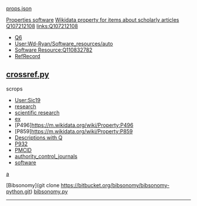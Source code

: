 
[props.json](https://hay.toolforge.org/propbrowse/props.json)



[Properties software](https://m.wikidata.org/wiki/Q21126229)
[Wikidata property for items about scholarly articles](https://m.wikidata.org/wiki/Q29548341)
[Q107212108](https://m.wikidata.org/wiki/Q107212108)
[links:Q107212108](https://m.wikidata.org/w/index.php?title=Special:WhatLinksHere&target=Q107212108)

* [Q6](https://m.wikidata.org/wiki/Q61058429)
* [User:Wd-Ryan/Software_resources/auto](https://m.wikidata.org/wiki/User:Wd-Ryan/Software_resources/auto)
* [Software Resource:Q110832782](https://m.wikidata.org/wiki/Q110832782)
* [RefRecord](https://m.wikidata.org/wiki/Q111513414)


[crossref.py](https://raw.githubusercontent.com/fabiobatalha/crossrefapi/master/crossref/restful.py)
--

scrops
* [User:Sic19](https://m.wikidata.org/wiki/User:Sic19)
* [research](https://m.wikidata.org/wiki/Wikidata:List_of_properties/research)
* [scientific research](https://m.wikidata.org/wiki/Wikidata:List_of_properties/scientific_research)
* [ex](https://m.wikidata.org/w/index.php?title=Special:WhatLinksHere&target=Wikidata%3AList+of+properties%2Fscientific+research)
* [P496]https://m.wikidata.org/wiki/Property:P496
* [P859]https://m.wikidata.org/wiki/Property:P859
* [Descriptions with Q](https://m.wikidata.org/wiki/Wikidata:Database_reports/Descriptions_with_Q)
* [P932](https://m.wikidata.org/wiki/Property:P932)
* [PMCID](https://m.wikidata.org/wiki/Property:P932)
* [authority_control_journals](https://m.wikidata.org/wiki/Q57589544)
* [software](https://m.wikidata.org/wiki/Q57589544)

[a](https://toolhub.wikimedia.org/lists/353)

[Bibsonomy](git clone https://bitbucket.org/bibsonomy/bibsonomy-python.git)
[bibsonomy.py](https://bitbucket.org/bibsonomy/bibsonomy-python/raw/d019d0631523d3a84547172abb14853e2baa5208/bibsonomy.py)

---

